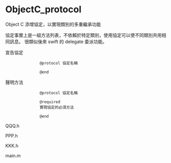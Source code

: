 # ObjectC_protocol
Object C 添增協定，以實現類別的多重繼承功能

協定事實上是一組方法列表，不依賴於特定類別，使用協定可以使不同類別共用相同訊息。
很類似後來 swift 的 delegate 委派功能。

宣告協定
 
                   @protocol 協定名稱
                   
                   @end
                   
聲明方法

                   @protocol 協定名稱
                   
                   @required 
                   實現協定的必須方法
                   
                   @end

QQQ.h

                   




PPP.h



KKK.h



main.m

